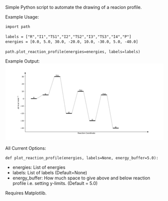 Simple Python script to automate the drawing of a reacion profile.

Example Usage:
```
import path

labels = ["R","I1","TS1","I2","TS2","I3","TS3","I4","P"]
energies = [0.0, 5.0, 30.0, -20.0, 10.0, -30.0, 5.0, -40.0]

path.plot_reaction_profile(energies=energies, labels=labels)

```

Example Output:
![Example Plot](example_plot.png)

All Current Options:
```
def plot_reaction_profile(energies, labels=None, energy_buffer=5.0):
```
- energies: List of energies
- labels: List of labels (Default=None)
- energy_buffer: How much space to give above and below reaction profile i.e. setting y-limits. (Default = 5.0)

Requires Matplotlib.
